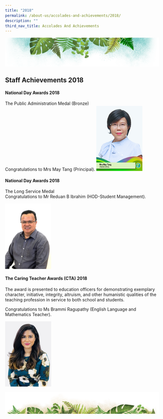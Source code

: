 ```yaml
---
title: "2018"
permalink: /about-us/accolades-and-achievements/2018/
description: ""
third_nav_title: Accolades And Achievements
---
```




![](/images/Banner.png)

Staff Achievements 2018
----

#### National Day Awards 2018

The Public Administration Medal (Bronze)  
Congratulations to Mrs May Tang (Principal).
<img src="/images/Mrs%20May%20Tang-FINAL.jpg" style="width:30%">


#### National Day Awards 2018

  
The Long Service Medal  
Congratulations to Mr Reduan B Ibrahim (HOD-Student Management).

<img src="/images/Reduan%20B%20Ibrahim%20(Mr).jpg" style="width:30%">


#### The Caring Teacher Awards (CTA) 2018

  
The award is presented to education officers for demonstrating exemplary character, initiative, integrity, altruism, and other humanistic qualities of the teaching profession in service to both school and students.        

Congratulations to Ms Brammi Ragupathy (English Language and Mathematics Teacher).

<img src="/images/Brammi%20Ragupathy%20(Ms).jpg" style="width:30%">

![](/images/bg-bottom.png)